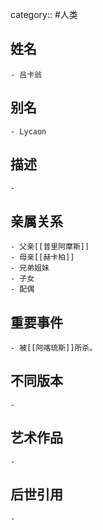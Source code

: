 category:: #人类
## 姓名
	- 吕卡翁
## 别名
	- Lycaon
## 描述
	-
## 亲属关系
	- 父亲[[普里阿摩斯]]
	- 母亲[[赫卡柏]]
	- 兄弟姐妹
	- 子女
	- 配偶
## 重要事件
	- 被[[阿喀琉斯]]所杀。
## 不同版本
	-
## 艺术作品
	-
## 后世引用
	-
